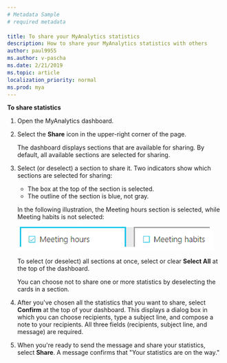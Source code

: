 ```yaml
---
# Metadata Sample
# required metadata

title: To share your MyAnalytics statistics
description: How to share your MyAnalytics statistics with others
author: paul9955
ms.author: v-pascha
ms.date: 2/21/2019
ms.topic: article
localization_priority: normal 
ms.prod: mya
---
```


**To share statistics**

1. Open the MyAnalytics dashboard.
2. Select the **Share** icon in the upper-right corner of the page.

   The dashboard displays sections that are available for sharing. By default, all available sections are selected for sharing.

3. Select (or deselect) a section to share it. Two indicators show which sections are selected for sharing:

   * The box at the top of the section is selected.
   * The outline of the section is blue, not gray.

    In the following illustration, the Meeting hours section is selected, while Meeting habits is not selected:

    ![Items selected for sharing](../../Images/mya/use/Selected-for-sharing.png)

    To select (or deselect) all sections at once, select or clear **Select All** at the top of the dashboard.

   You can choose not to share one or more statistics by deselecting the cards in a section.

4. After you've chosen all the statistics that you want to share, select **Confirm** at the top of your dashboard. This displays a dialog box in which you can choose recipients, type a subject line, and compose a note to your recipients. All three fields (recipients, subject line, and message) are required.

5. When you're ready to send the message and share your statistics, select **Share**. A message confirms that "Your statistics are on the way."

